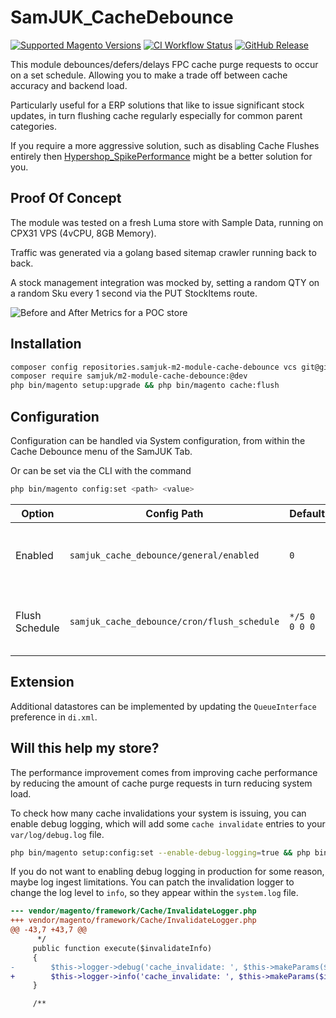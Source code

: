 # SamJUK_CacheDebounce

[![Supported Magento Versions](https://img.shields.io/badge/magento-2.4.3%E2%80%932.4.7-orange.svg?logo=magento)](https://github.com/SamJUK/m2-module-cache-debounce/actions/workflows/ci.yml) [![CI Workflow Status](https://github.com/samjuk/m2-module-cache-debounce/actions/workflows/ci.yml/badge.svg)](https://github.com/SamJUK/m2-module-cache-debounce/actions/workflows/ci.yml) [![GitHub Release](https://img.shields.io/github/v/release/SamJUK/m2-module-cache-debounce?label=Latest%20Release&logo=github)](https://github.com/SamJUK/m2-module-cache-debounce/releases)

This module debounces/defers/delays FPC cache purge requests to occur on a set schedule. Allowing you to make a trade off between cache accuracy and backend load.

Particularly useful for a ERP solutions that like to issue significant stock updates, in turn flushing cache regularly especially for common parent categories.

If you require a more aggressive solution, such as disabling Cache Flushes entirely then [Hypershop_SpikePerformance](https://github.com/hypershopbv/Hypershop_SpikePerformance) might be a better solution for you.


## Proof Of Concept

The module was tested on a fresh Luma store with Sample Data, running on CPX31 VPS (4vCPU, 8GB Memory).

Traffic was generated via a golang based sitemap crawler running back to back.

A stock management integration was mocked by, setting a random QTY on a random Sku every 1 second via the PUT StockItems route.

![Before and After Metrics for a POC store](./.github/poc.png)


## Installation
```sh
composer config repositories.samjuk-m2-module-cache-debounce vcs git@github.com:SamJUK/m2-module-cache-debounce.git
composer require samjuk/m2-module-cache-debounce:@dev
php bin/magento setup:upgrade && php bin/magento cache:flush
```

## Configuration
Configuration can be handled via System configuration, from within the Cache Debounce menu of the SamJUK Tab.

Or can be set via the CLI with the command
```sh
php bin/magento config:set <path> <value>
```

Option | Config Path | Default | Description
--- | --- | --- | ---
Enabled | `samjuk_cache_debounce/general/enabled` | `0` | Feature flag to toggle functionality of the module
Flush Schedule | `samjuk_cache_debounce/cron/flush_schedule` | `*/5 0 0 0 0` | Cron schedule to run the scheduled flush

## Extension
Additional datastores can be implemented by updating the `QueueInterface` preference in `di.xml`. 

## Will this help my store?

The performance improvement comes from improving cache performance by reducing the amount of cache purge requests in turn reducing system load.

To check how many cache invalidations your system is issuing, you can enable debug logging, which will add some `cache invalidate` entries to your `var/log/debug.log` file.

```sh
php bin/magento setup:config:set --enable-debug-logging=true && php bin/magento cache:flush
```

If you do not want to enabling debug logging in production for some reason, maybe log ingest limitations. You can patch the invalidation logger to change the log level to `info`, so they appear within the `system.log` file.

```diff
--- vendor/magento/framework/Cache/InvalidateLogger.php
+++ vendor/magento/framework/Cache/InvalidateLogger.php
@@ -43,7 +43,7 @@
      */
     public function execute($invalidateInfo)
     {
-        $this->logger->debug('cache_invalidate: ', $this->makeParams($invalidateInfo));
+        $this->logger->info('cache_invalidate: ', $this->makeParams($invalidateInfo));
     }

     /**

```
